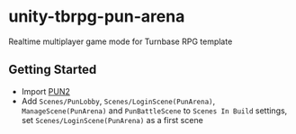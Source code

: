 # unity-tbrpg-pun-arena
Realtime multiplayer game mode for Turnbase RPG template

## Getting Started
- Import [PUN2](https://www.photonengine.com/en-US/PUN)
- Add `Scenes/PunLobby`, `Scenes/LoginScene(PunArena)`, `ManageScene(PunArena)` and `PunBattleScene` to `Scenes In Build` settings, set `Scenes/LoginScene(PunArena)` as a first scene
